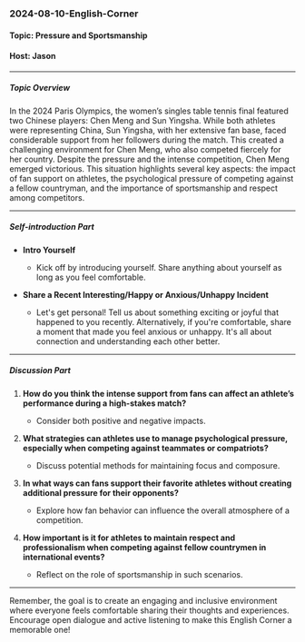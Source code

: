 ### 2024-08-10-English-Corner

#### Topic: Pressure and Sportsmanship
#### Host: Jason

---

##### Topic Overview

In the 2024 Paris Olympics, the women’s singles table tennis final featured two Chinese players: Chen Meng and Sun Yingsha. While both athletes were representing China, Sun Yingsha, with her extensive fan base, faced considerable support from her followers during the match. 
This created a challenging environment for Chen Meng, who also competed fiercely for her country. Despite the pressure and the intense competition, Chen Meng emerged victorious. 
This situation highlights several key aspects: the impact of fan support on athletes, the psychological pressure of competing against a fellow countryman, and the importance of sportsmanship and respect among competitors.

---

##### Self-introduction Part

- **Intro Yourself**
  - Kick off by introducing yourself. Share anything about yourself as long as you feel comfortable.
  
- **Share a Recent Interesting/Happy or Anxious/Unhappy Incident**
  - Let's get personal! Tell us about something exciting or joyful that happened to you recently. Alternatively, if you're comfortable, share a moment that made you feel anxious or unhappy. It's all about connection and understanding each other better.

---

##### Discussion Part

1. **How do you think the intense support from fans can affect an athlete’s performance during a high-stakes match?**
   - Consider both positive and negative impacts.

2. **What strategies can athletes use to manage psychological pressure, especially when competing against teammates or compatriots?**
   - Discuss potential methods for maintaining focus and composure.
  
3. **In what ways can fans support their favorite athletes without creating additional pressure for their opponents?**
   - Explore how fan behavior can influence the overall atmosphere of a competition.
     
4. **How important is it for athletes to maintain respect and professionalism when competing against fellow countrymen in international events?**
   - Reflect on the role of sportsmanship in such scenarios.
     
---

Remember, the goal is to create an engaging and inclusive environment where everyone feels comfortable sharing their thoughts and experiences. Encourage open dialogue and active listening to make this English Corner a memorable one!
